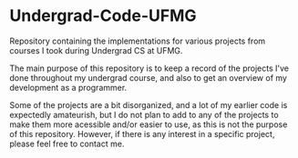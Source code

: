 # Undergrad-Code-UFMG
Repository containing the implementations for various projects from courses I took during Undergrad CS at UFMG.

The main purpose of this repository is to keep a record of the projects I've done throughout my undergrad course, and also to get an overview of my development as a programmer.

Some of the projects are a bit disorganized, and a lot of my earlier code is expectedly amateurish, but I do not plan to add to any of the projects to make them more acessible and/or easier to use, as this is not the purpose of this repository. However, if there is any interest in a specific project, please feel free to contact me.
